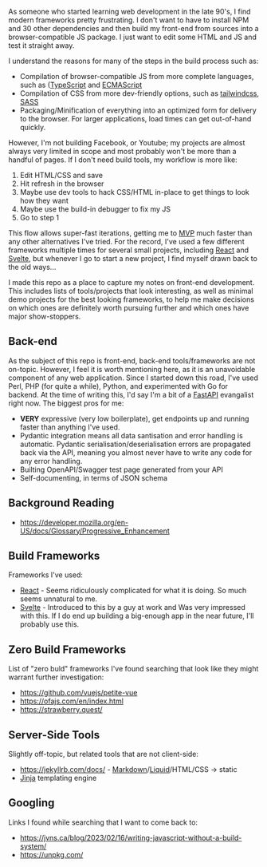 As someone who started learning web development in the late 90's, I find modern frameworks pretty frustrating. I don't want to have to install NPM and 30 other dependencies and then build my front-end from sources into a browser-compatible JS package. I just want to edit some HTML and JS and test it straight away.

I understand the reasons for many of the steps in the build process such as:

- Compilation of browser-compatible JS from more complete languages, such as ([TypeScript](https://www.typescriptlang.org/) and [ECMAScript](https://en.wikipedia.org/wiki/ECMAScript)
- Compilation of CSS from more dev-friendly options, such as [tailwindcss](https://tailwindcss.com/), [SASS](https://sass-lang.com)
- Packaging/Minification of everything into an optimized form for delivery to the browser. For larger applications, load times can get out-of-hand quickly.

However, I'm not building Facebook, or Youtube; my projects are almost always very limited in scope and most probably won't be more than a handful of pages. If I don't need build tools, my workflow is more like:

1. Edit HTML/CSS and save
2. Hit refresh in the browser
3. Maybe use dev tools to hack CSS/HTML in-place to get things to look how they want
4. Maybe use the build-in debugger to fix my JS
5. Go to step 1

This flow allows super-fast iterations, getting me to [MVP](https://en.wikipedia.org/wiki/Minimum_viable_product) much faster than any other alternatives I've tried. For the record, I've used a few different frameworks multiple times for several small projects, including [React](https://react.dev/) and [Svelte](https://svelte.dev/), but whenever I go to start a new project, I find myself drawn back to the old ways...

I made this repo as a place to capture my notes on front-end development. This includes lists of tools/projects that look interesting, as well as minimal demo projects for the best looking frameworks, to help me make decisions on which ones are definitely worth pursuing further and which ones have major show-stoppers.

## Back-end

As the subject of this repo is front-end, back-end tools/frameworks are not on-topic. However, I feel it is worth mentioning here, as it is an unavoidable component of any web application. Since I started down this road, I've used Perl, PHP (for quite a while), Python, and experimented with Go for backend. At the time of writing this, I'd say I'm a bit of a [FastAPI](https://fastapi.tiangolo.com/) evangalist right now. The biggest pros for me:

- **VERY** expressive (very low boilerplate), get endpoints up and running faster than anything I've used.
- Pydantic integration means all data santisation and error handling is automatic. Pydantic serialisation/deserialisation errors are propagated back via the API, meaning you almost never have to write any code for any error handling.
- Builting OpenAPI/Swagger test page generated from your API
- Self-documenting, in terms of JSON schema

## Background Reading

- https://developer.mozilla.org/en-US/docs/Glossary/Progressive_Enhancement

## Build Frameworks

Frameworks I've used:

- [React](https://react.dev/) - Seems ridiculously complicated for what it is doing. So much seems unnatural to me.
- [Svelte](https://svelte.dev/) - Introduced to this by a guy at work and Was very impressed with this. If I do end up building a big-enough app in the near future, I'll probably use this.

## Zero Build Frameworks

List of "zero buld" frameworks I've found searching that look like they might warrant further investigation:

- https://github.com/vuejs/petite-vue
- https://ofajs.com/en/index.html
- https://strawberry.quest/

## Server-Side Tools

Slightly off-topic, but related tools that are not client-side:

- https://jekyllrb.com/docs/ - [Markdown](https://daringfireball.net/projects/markdown/)/[Liquid](https://github.com/Shopify/liquid/wiki)/HTML/CSS -> static
- [Jinja](https://jinja.palletsprojects.com/en/stable/) templating engine

## Googling

Links I found while searching that I want to come back to:

- https://jvns.ca/blog/2023/02/16/writing-javascript-without-a-build-system/
- https://unpkg.com/
